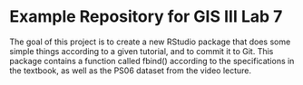 # Example Repository for GIS III Lab 7
The goal of this project is to create a new RStudio package that does some simple things according
to a given tutorial, and to commit it to Git. This package contains a function called fbind() according
to the specifications in the textbook, as well as the PS06 dataset from the video lecture.

